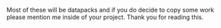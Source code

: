 Most of these will be datapacks and if you do decide to copy some work please mention me inside of your project. Thank you for reading this.
